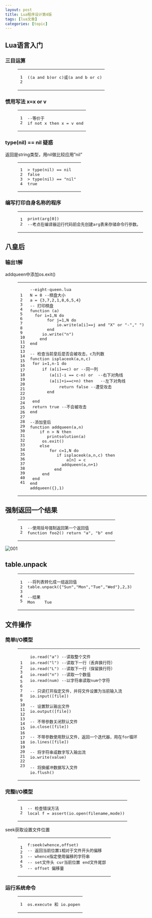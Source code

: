```yaml
---
layout: post
title: Lua程序设计第4版 
tags: [lua文章]
categories: [topic]
---
```

<h2 id="Lua语言入门"><a href="#Lua语言入门" class="headerlink" title="Lua语言入门"></a>Lua语言入门</h2><h3 id="三目运算"><a href="#三目运算" class="headerlink" title="三目运算"></a>三目运算</h3><figure class="highlight lua"><table><tbody><tr><td class="gutter"><pre><span class="line">1</span><br/><span class="line">2</span><br/></pre></td><td class="code"><pre><span class="line">((a <span class="keyword">and</span> b)<span class="keyword">or</span> c)或(a <span class="keyword">and</span> b <span class="keyword">or</span> c)</span><br/><span class="line"></span><br/></pre></td></tr></tbody></table></figure>

<h3 id="惯用写法-x-x-or-v"><a href="#惯用写法-x-x-or-v" class="headerlink" title="惯用写法 x=x or v"></a>惯用写法 x=x or v</h3><figure class="highlight lua"><table><tbody><tr><td class="gutter"><pre><span class="line">1</span><br/><span class="line">2</span><br/></pre></td><td class="code"><pre><span class="line"><span class="comment">--等价于</span></span><br/><span class="line"><span class="keyword">if</span> <span class="keyword">not</span> x <span class="keyword">then</span> x = v <span class="keyword">end</span></span><br/></pre></td></tr></tbody></table></figure>

<h3 id="type-nil-nil-疑惑"><a href="#type-nil-nil-疑惑" class="headerlink" title="type(nil) == nil 疑惑"></a>type(nil) == nil 疑惑</h3><p>返回是string类型，用nil做比较应用”nil”</p>
<figure class="highlight lua"><table><tbody><tr><td class="gutter"><pre><span class="line">1</span><br/><span class="line">2</span><br/><span class="line">3</span><br/><span class="line">4</span><br/></pre></td><td class="code"><pre><span class="line">&gt; <span class="built_in">type</span>(<span class="literal">nil</span>) == <span class="literal">nil</span> </span><br/><span class="line"><span class="literal">false</span></span><br/><span class="line">&gt; <span class="built_in">type</span>(<span class="literal">nil</span>) == <span class="string">&#34;nil&#34;</span> </span><br/><span class="line"><span class="literal">true</span></span><br/></pre></td></tr></tbody></table></figure>

<h3 id="编写打印自身名称的程序"><a href="#编写打印自身名称的程序" class="headerlink" title="编写打印自身名称的程序"></a>编写打印自身名称的程序</h3><figure class="highlight lua"><table><tbody><tr><td class="gutter"><pre><span class="line">1</span><br/><span class="line">2</span><br/></pre></td><td class="code"><pre><span class="line"><span class="built_in">print</span>(<span class="built_in">arg</span>[<span class="number">0</span>])</span><br/><span class="line"><span class="comment">--考点在编译器运行代码前会先创建arg表来存储命令行参数。</span></span><br/></pre></td></tr></tbody></table></figure>

<h2 id="八皇后"><a href="#八皇后" class="headerlink" title="八皇后"></a>八皇后</h2><h3 id="输出1解"><a href="#输出1解" class="headerlink" title="输出1解"></a>输出1解</h3><p>addqueen中添加os.exit()</p>
<figure class="highlight lua"><table><tbody><tr><td class="gutter"><pre><span class="line">1</span><br/><span class="line">2</span><br/><span class="line">3</span><br/><span class="line">4</span><br/><span class="line">5</span><br/><span class="line">6</span><br/><span class="line">7</span><br/><span class="line">8</span><br/><span class="line">9</span><br/><span class="line">10</span><br/><span class="line">11</span><br/><span class="line">12</span><br/><span class="line">13</span><br/><span class="line">14</span><br/><span class="line">15</span><br/><span class="line">16</span><br/><span class="line">17</span><br/><span class="line">18</span><br/><span class="line">19</span><br/><span class="line">20</span><br/><span class="line">21</span><br/><span class="line">22</span><br/><span class="line">23</span><br/><span class="line">24</span><br/><span class="line">25</span><br/><span class="line">26</span><br/><span class="line">27</span><br/><span class="line">28</span><br/><span class="line">29</span><br/><span class="line">30</span><br/><span class="line">31</span><br/><span class="line">32</span><br/><span class="line">33</span><br/><span class="line">34</span><br/><span class="line">35</span><br/><span class="line">36</span><br/><span class="line">37</span><br/><span class="line">38</span><br/><span class="line">39</span><br/><span class="line">40</span><br/><span class="line">41</span><br/></pre></td><td class="code"><pre><span class="line"><span class="comment">--eight-queen.lua</span></span><br/><span class="line">N = <span class="number">8</span> <span class="comment">--棋盘大小</span></span><br/><span class="line">a = {<span class="number">3</span>,<span class="number">7</span>,<span class="number">2</span>,<span class="number">1</span>,<span class="number">8</span>,<span class="number">6</span>,<span class="number">5</span>,<span class="number">4</span>}</span><br/><span class="line"><span class="comment">-- 打印棋盘</span></span><br/><span class="line"><span class="function"><span class="keyword">function</span> <span class="params">(a)</span></span></span><br/><span class="line">	<span class="keyword">for</span> i=<span class="number">1</span>,N <span class="keyword">do</span></span><br/><span class="line">		<span class="keyword">for</span> j=<span class="number">1</span>,N <span class="keyword">do</span></span><br/><span class="line">			<span class="built_in">io</span>.<span class="built_in">write</span>(a[i]==j <span class="keyword">and</span> <span class="string">&#34;X&#34;</span> <span class="keyword">or</span> <span class="string">&#34;-&#34;</span>,<span class="string">&#34; &#34;</span>)</span><br/><span class="line">		<span class="keyword">end</span></span><br/><span class="line">		<span class="built_in">io</span>.<span class="built_in">write</span>(<span class="string">&#34;n&#34;</span>)</span><br/><span class="line">	<span class="keyword">end</span></span><br/><span class="line"><span class="keyword">end</span></span><br/><span class="line"></span><br/><span class="line"><span class="comment">-- 检查当前皇后是否会被攻击，c为列数</span></span><br/><span class="line"><span class="function"><span class="keyword">function</span> <span class="title">isplaceok</span><span class="params">(a,n,c)</span></span></span><br/><span class="line">	<span class="keyword">for</span> i=<span class="number">1</span>,n<span class="number">-1</span> <span class="keyword">do</span></span><br/><span class="line">		<span class="keyword">if</span> (a[i]==c) <span class="keyword">or</span> <span class="comment">--同一列</span></span><br/><span class="line">		   (a[i]-i == c-n) <span class="keyword">or</span>	<span class="comment">--右下对角线</span></span><br/><span class="line">		   (a[i]+i==c+n) <span class="keyword">then</span>   <span class="comment">--左下对角线</span></span><br/><span class="line">			<span class="keyword">return</span> <span class="literal">false</span> <span class="comment">--遭受攻击</span></span><br/><span class="line">		<span class="keyword">end</span></span><br/><span class="line">		</span><br/><span class="line">	<span class="keyword">end</span></span><br/><span class="line">	<span class="keyword">return</span> <span class="literal">true</span> <span class="comment">--不会被攻击</span></span><br/><span class="line"><span class="keyword">end</span></span><br/><span class="line"></span><br/><span class="line"><span class="comment">--添加皇后</span></span><br/><span class="line"><span class="function"><span class="keyword">function</span> <span class="title">addqueen</span><span class="params">(a,n)</span></span></span><br/><span class="line">	<span class="keyword">if</span> n &gt; N <span class="keyword">then</span></span><br/><span class="line">		printsolution(a)</span><br/><span class="line">		<span class="built_in">os</span>.<span class="built_in">exit</span>()</span><br/><span class="line">	<span class="keyword">else</span></span><br/><span class="line">		<span class="keyword">for</span> c=<span class="number">1</span>,N <span class="keyword">do</span></span><br/><span class="line">			<span class="keyword">if</span> isplaceok(a,n,c) <span class="keyword">then</span></span><br/><span class="line">				a[n] = c</span><br/><span class="line">				addqueen(a,n+<span class="number">1</span>)</span><br/><span class="line">			<span class="keyword">end</span></span><br/><span class="line">		<span class="keyword">end</span></span><br/><span class="line">	<span class="keyword">end</span></span><br/><span class="line"><span class="keyword">end</span></span><br/><span class="line">addqueen({},<span class="number">1</span>)</span><br/></pre></td></tr></tbody></table></figure>

<h2 id="强制返回一个结果"><a href="#强制返回一个结果" class="headerlink" title="强制返回一个结果"></a>强制返回一个结果</h2><figure class="highlight lua"><table><tbody><tr><td class="gutter"><pre><span class="line">1</span><br/><span class="line">2</span><br/></pre></td><td class="code"><pre><span class="line"><span class="comment">--使用括号强制返回第一个返回值</span></span><br/><span class="line"><span class="function"><span class="keyword">function</span> <span class="title">foo2</span><span class="params">()</span></span> <span class="keyword">return</span> <span class="string">&#34;a&#34;</span>, <span class="string">&#34;b&#34;</span> <span class="keyword">end</span></span><br/></pre></td></tr></tbody></table></figure>

<p><img src="https://img.dazhuanlan.com/2019/11/26/5ddc9464c69c5.png" alt="001"/></p>
<h2 id="table-unpack"><a href="#table-unpack" class="headerlink" title="table.unpack"></a>table.unpack</h2><figure class="highlight lua"><table><tbody><tr><td class="gutter"><pre><span class="line">1</span><br/><span class="line">2</span><br/><span class="line">3</span><br/><span class="line">4</span><br/><span class="line">5</span><br/></pre></td><td class="code"><pre><span class="line"><span class="comment">--将列表转化成一组返回值</span></span><br/><span class="line"><span class="built_in">table</span>.<span class="built_in">unpack</span>({<span class="string">&#34;Sun&#34;</span>,<span class="string">&#34;Mon&#34;</span>,<span class="string">&#34;Tue&#34;</span>,<span class="string">&#34;Wed&#34;</span>},<span class="number">2</span>,<span class="number">3</span>)</span><br/><span class="line"></span><br/><span class="line"><span class="comment">--结果</span></span><br/><span class="line">Mon	Tue</span><br/></pre></td></tr></tbody></table></figure>

<h2 id="文件操作"><a href="#文件操作" class="headerlink" title="文件操作"></a>文件操作</h2><h3 id="简单I-O模型"><a href="#简单I-O模型" class="headerlink" title="简单I/O模型"></a>简单I/O模型</h3><figure class="highlight lua"><table><tbody><tr><td class="gutter"><pre><span class="line">1</span><br/><span class="line">2</span><br/><span class="line">3</span><br/><span class="line">4</span><br/><span class="line">5</span><br/><span class="line">6</span><br/><span class="line">7</span><br/><span class="line">8</span><br/><span class="line">9</span><br/><span class="line">10</span><br/><span class="line">11</span><br/><span class="line">12</span><br/><span class="line">13</span><br/><span class="line">14</span><br/><span class="line">15</span><br/><span class="line">16</span><br/><span class="line">17</span><br/><span class="line">18</span><br/><span class="line">19</span><br/><span class="line">20</span><br/><span class="line">21</span><br/><span class="line">22</span><br/><span class="line">23</span><br/></pre></td><td class="code"><pre><span class="line"><span class="built_in">io</span>.<span class="built_in">read</span>(<span class="string">&#34;a&#34;</span>) <span class="comment">--读取整个文件</span></span><br/><span class="line"><span class="built_in">io</span>.<span class="built_in">read</span>(<span class="string">&#34;l&#34;</span>) <span class="comment">--读取下一行（丢弃换行符）</span></span><br/><span class="line"><span class="built_in">io</span>.<span class="built_in">read</span>(<span class="string">&#34;L&#34;</span>) <span class="comment">--读取下一行（保留换行符）</span></span><br/><span class="line"><span class="built_in">io</span>.<span class="built_in">read</span>(<span class="string">&#34;n&#34;</span>) <span class="comment">--读取一个数值</span></span><br/><span class="line"><span class="built_in">io</span>.<span class="built_in">read</span>(num) <span class="comment">--以字符串读取num个字符</span></span><br/><span class="line"></span><br/><span class="line"><span class="comment">-- 只读打开指定文件，并将文件设置为当前输入流</span></span><br/><span class="line"><span class="built_in">io</span>.<span class="built_in">input</span>([file])</span><br/><span class="line"></span><br/><span class="line"><span class="comment">-- 设置默认输出文件</span></span><br/><span class="line"><span class="built_in">io</span>.<span class="built_in">output</span>([file])</span><br/><span class="line"></span><br/><span class="line"><span class="comment">-- 不带参数关闭默认文件</span></span><br/><span class="line"><span class="built_in">io</span>.<span class="built_in">close</span>([file])</span><br/><span class="line"></span><br/><span class="line"><span class="comment">-- 不带参数使用默认文件，返回一个迭代器，用在for循环</span></span><br/><span class="line"><span class="built_in">io</span>.<span class="built_in">lines</span>([file])</span><br/><span class="line"></span><br/><span class="line"><span class="comment">-- 将字符串或数字写入输出流</span></span><br/><span class="line"><span class="built_in">io</span>.<span class="built_in">write</span>(value)</span><br/><span class="line"></span><br/><span class="line"><span class="comment">-- 将换缓冲数据写入文件</span></span><br/><span class="line"><span class="built_in">io</span>.<span class="built_in">flush</span>()</span><br/></pre></td></tr></tbody></table></figure>

<h3 id="完整I-O模型"><a href="#完整I-O模型" class="headerlink" title="完整I/O模型"></a>完整I/O模型</h3><figure class="highlight lua"><table><tbody><tr><td class="gutter"><pre><span class="line">1</span><br/><span class="line">2</span><br/></pre></td><td class="code"><pre><span class="line"><span class="comment">-- 检查错误方法</span></span><br/><span class="line"><span class="keyword">local</span> f = <span class="built_in">assert</span>(<span class="built_in">io</span>.<span class="built_in">open</span>(filename,mode))</span><br/></pre></td></tr></tbody></table></figure>

<p>seek获取设置文件位置</p>
<figure class="highlight lua"><table><tbody><tr><td class="gutter"><pre><span class="line">1</span><br/><span class="line">2</span><br/><span class="line">3</span><br/><span class="line">4</span><br/><span class="line">5</span><br/></pre></td><td class="code"><pre><span class="line">f:seek(whence,offset)</span><br/><span class="line"><span class="comment">-- 返回当前位置1相对于文件开头的偏移</span></span><br/><span class="line"><span class="comment">-- whence指定使用偏移的字符串  		</span></span><br/><span class="line"><span class="comment">-- set文件头 cur当前位置 end文件尾部 </span></span><br/><span class="line"><span class="comment">-- offset 偏移量</span></span><br/></pre></td></tr></tbody></table></figure>

<h3 id="运行系统命令"><a href="#运行系统命令" class="headerlink" title="运行系统命令"></a>运行系统命令</h3><figure class="highlight lua"><table><tbody><tr><td class="gutter"><pre><span class="line">1</span><br/></pre></td><td class="code"><pre><span class="line"><span class="built_in">os</span>.<span class="built_in">execute</span> 和 <span class="built_in">io</span>.<span class="built_in">popen</span></span><br/></pre></td></tr></tbody></table></figure>